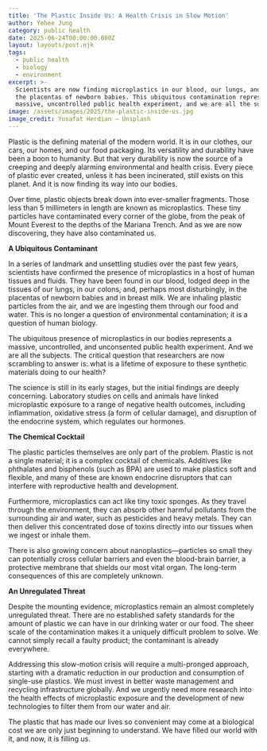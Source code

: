 ```yaml
---
title: 'The Plastic Inside Us: A Health Crisis in Slow Motion'
author: Yehee Jung
category: public health
date: 2025-06-24T00:00:00.000Z
layout: layouts/post.njk
tags:
  - public health
  - biology
  - environment
excerpt: >-
  Scientists are now finding microplastics in our blood, our lungs, and even in
  the placentas of newborn babies. This ubiquitous contamination represents a
  massive, uncontrolled public health experiment, and we are all the subjects.
image: /assets/images/2025/the-plastic-inside-us.jpg
image_credit: Yosafat Herdian — Unsplash
---
```


Plastic is the defining material of the modern world. It is in our clothes, our cars, our homes, and our food packaging. Its versatility and durability have been a boon to humanity. But that very durability is now the source of a creeping and deeply alarming environmental and health crisis. Every piece of plastic ever created, unless it has been incinerated, still exists on this planet. And it is now finding its way into our bodies.

Over time, plastic objects break down into ever-smaller fragments. Those less than 5 millimeters in length are known as microplastics. These tiny particles have contaminated every corner of the globe, from the peak of Mount Everest to the depths of the Mariana Trench. And as we are now discovering, they have also contaminated us.

**A Ubiquitous Contaminant**

In a series of landmark and unsettling studies over the past few years, scientists have confirmed the presence of microplastics in a host of human tissues and fluids. They have been found in our blood, lodged deep in the tissues of our lungs, in our colons, and, perhaps most disturbingly, in the placentas of newborn babies and in breast milk. We are inhaling plastic particles from the air, and we are ingesting them through our food and water. This is no longer a question of environmental contamination; it is a question of human biology.

The ubiquitous presence of microplastics in our bodies represents a massive, uncontrolled, and unconsented public health experiment. And we are all the subjects. The critical question that researchers are now scrambling to answer is: what is a lifetime of exposure to these synthetic materials doing to our health?

The science is still in its early stages, but the initial findings are deeply concerning. Laboratory studies on cells and animals have linked microplastic exposure to a range of negative health outcomes, including inflammation, oxidative stress (a form of cellular damage), and disruption of the endocrine system, which regulates our hormones.

**The Chemical Cocktail**

The plastic particles themselves are only part of the problem. Plastic is not a single material; it is a complex cocktail of chemicals. Additives like phthalates and bisphenols (such as BPA) are used to make plastics soft and flexible, and many of these are known endocrine disruptors that can interfere with reproductive health and development.

Furthermore, microplastics can act like tiny toxic sponges. As they travel through the environment, they can absorb other harmful pollutants from the surrounding air and water, such as pesticides and heavy metals. They can then deliver this concentrated dose of toxins directly into our tissues when we ingest or inhale them.

There is also growing concern about nanoplastics—particles so small they can potentially cross cellular barriers and even the blood-brain barrier, a protective membrane that shields our most vital organ. The long-term consequences of this are completely unknown.

**An Unregulated Threat**

Despite the mounting evidence, microplastics remain an almost completely unregulated threat. There are no established safety standards for the amount of plastic we can have in our drinking water or our food. The sheer scale of the contamination makes it a uniquely difficult problem to solve. We cannot simply recall a faulty product; the contaminant is already everywhere.

Addressing this slow-motion crisis will require a multi-pronged approach, starting with a dramatic reduction in our production and consumption of single-use plastics. We must invest in better waste management and recycling infrastructure globally. And we urgently need more research into the health effects of microplastic exposure and the development of new technologies to filter them from our water and air.

The plastic that has made our lives so convenient may come at a biological cost we are only just beginning to understand. We have filled our world with it, and now, it is filling us.
